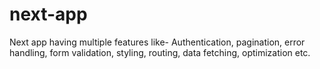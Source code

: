 # next-app
Next app having multiple features like- Authentication, pagination, error handling, form validation, styling, routing, data fetching, optimization etc.
